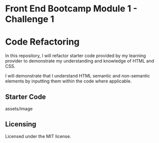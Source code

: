 # Front End Bootcamp Module 1 - Challenge 1

## <h1> Code Refactoring </h1>

In this repository, I will refactor starter code provided by my learning provider to demonstrate my understanding and knowledge of HTML and CSS.

I will demonstrate that I understand HTML semantic and non-semantic elements by inputting them within the code where applicable.

## Starter Code
assets/image


## Licensing
Licensed under the MIT license.

